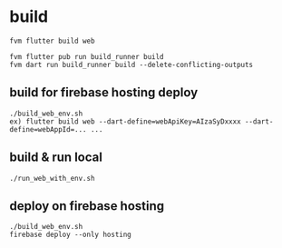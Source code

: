 # build
````
fvm flutter build web

fvm flutter pub run build_runner build
fvm dart run build_runner build --delete-conflicting-outputs

````

## build for firebase hosting deploy
````
./build_web_env.sh
ex) flutter build web --dart-define=webApiKey=AIzaSyDxxxx --dart-define=webAppId=... ...
````

## build & run local
````
./run_web_with_env.sh
````

## deploy on firebase hosting
````
./build_web_env.sh
firebase deploy --only hosting
````
